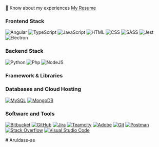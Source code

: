 📄 Know about my experiences [My Resume](https://read.cv/aruldass.as)

<h3 align="left">Frontend Stack</h3>
<p>
   <img alt="Angular" src="https://img.shields.io/badge/Angular%20-%2320232a.svg?logo=Angular&logoColor=red"></img>
   <img alt="TypeScript" src="https://img.shields.io/badge/TypeScript%20-%23007ACC.svg?logo=typescript&logoColor=white"></img>
   <img alt="JavaScript" src="https://img.shields.io/badge/JavaScript%20-%23F7DF1E.svg?logo=javascript&logoColor=black"></img>
   <img alt="HTML" src="https://img.shields.io/badge/HTML%20-%23E34F26.svg?logo=html5&logoColor=white"></img>
   <img alt="CSS" src="https://img.shields.io/badge/CSS%20-%231572B6.svg?logo=css3&logoColor=white"></img>
   <img alt="SASS" src="https://img.shields.io/badge/Sass%20-hotpink.svg?logo=SASS&logoColor=white"></img>
   <img alt="Jest" src="https://img.shields.io/badge/Jest-916F79.svg?logo=jest&logoColor=white"></img> 
   <img alt="Electron" src="https://img.shields.io/badge/Electron%20-%2320232e.svg?logo=electron&logoColor=white"></img>

<!-- <img alt="Gatsby.js" src="https://img.shields.io/badge/Gatsby.js%20-7026BA.svg?logo=gatsby&logoColor=white"></img>
     <img alt="Next.js" src="https://img.shields.io/badge/Next.js%20-%23404d59.svg?logo=react&logoColor=white"></img> -->
</p>
<h3 align="left">Backend Stack</h3>
<p>
   <img alt="Python" src="https://img.shields.io/badge/Python%20-%2314354C.svg?logo=python&logoColor=white"></img>
   <img alt="Php" src="https://img.shields.io/badge/Php%20-%234ea94b.svg?logo=Php&logoColor=white"></img>
   <img alt="NodeJS" src="https://img.shields.io/badge/Node.js%20-%2343853D.svg?logo=node-dot-js&logoColor=white"></img>
<!--    <img alt="Ruby" src="https://img.shields.io/badge/Ruby-916F79.svg?logo=ruby&logoColor=white"></img> -->
<!--    <img alt="Express.js" src="https://img.shields.io/badge/Express.js%20-%23404d59.svg?logo=express&logoColor=white"></img> -->
<!--    <img alt="GraphQL" src="https://img.shields.io/badge/GraphQL%20-F71490.svg?logo=graphql&logoColor=white"></img> -->
<!--    <img alt="MongoDB" src ="https://img.shields.io/badge/MongoDB-%234ea94b.svg?logo=mongodb&logoColor=white"></a> -->
<!--    <img alt="Jest" src="https://img.shields.io/badge/Jest-916F79.svg?logo=jest&logoColor=white"></img> -->
<!--    <img alt="Docker" src="https://img.shields.io/badge/Docker-2391E6.svg?logo=docker&logoColor=white"></img> -->
<!--    <img alt="TravisCI" src="https://img.shields.io/badge/TravisCI-f5f1ba.svg?logo=travis&logoColor=white"></img> -->
</p>
<h3 align="left">Framework & Libraries</h3>
<p>
    <!-- <img alt="Django" src="https://img.shields.io/badge/Django-006400.svg?logo=Django&logoColor=white"></img>
    <img alt="NumPy" src="https://img.shields.io/badge/Numpy%20-%23013243.svg?logo=numpy&logoColor=white"></img>
    <img alt="Pandas" src="https://img.shields.io/badge/Pandas%20-%23150458.svg?logo=pandas&logoColor=white"></img> -->

<!-- <img alt="React" src="https://img.shields.io/badge/React%20-%2320232a.svg?logo=react&logoColor=%2361DAFB"></img>
    <img alt="Flutter" src="https://img.shields.io/badge/Flutter%20-%2302569B.svg?logo=flutter&logoColor=white"></img>
    <img alt="Express.js" src="https://img.shields.io/badge/Express.js%20-%23404d59.svg?logo=express&logoColor=white"></img>
    <img alt="Arduino" src="https://img.shields.io/badge/-Arduino-00979D?logo=Arduino&logoColor=white"></img>
    <img alt="React Native" src="https://img.shields.io/badge/React%20Native%20-%2320232a.svg?logo=react&logoColor=%2361DAFB"></img> -->
</p>
<!-- <h3 align="left">Data Visualization</h3> -->
<p>
   <!-- <img alt="Tableau" src="https://img.shields.io/badge/Tableau%20-%2315A6C4.svg?logo=Tableau&logoColor=white"></img> -->
</p>
<h3 align="left">Databases and Cloud Hosting</h3>
<p>
     <a href="#"><img alt="MySQL" src="https://img.shields.io/badge/MySQL-%2300f.svg?logo=mysql&logoColor=white"></a>
     <a href="#"><img alt="MongoDB" src ="https://img.shields.io/badge/MongoDB-%234ea94b.svg?logo=mongodb&logoColor=white"></a>
     <!-- <a href="#"><img alt="Azuredevops" src ="https://img.shields.io/badge/Azuredevops-%23000000.svg?logo=Azuredevops&logoColor=white"></a> -->

   
<!-- <a href="#"><img alt="Heroku" src="https://img.shields.io/badge/Heroku%20-%23430098.svg?logo=heroku&logoColor=white"></a>
    <a href="#"><img alt="Notion" src="https://img.shields.io/badge/Notion%20-%23010101.svg?logo=notion&logoColor=white"></a>
    <a href="#"><img alt="Repl.it" src="https://img.shields.io/badge/Repl.it%20-%230D101E.svg?logo=Repl.it&logoColor=white"></a>
    <a href="#"><img alt="SQLite" src ="https://img.shields.io/badge/SQLite-%2307405e.svg?logo=sqlite&logoColor=white"></a>
    <a href="#"><img alt="Vercel" src="https://img.shields.io/badge/Vercel%20-%23000000.svg?logo=vercel&logoColor=white"></a> -->
</p>
<h3 align="left">Software and Tools</h3>
<p>
    <a href="#"><img alt="Bitbucket" src="https://img.shields.io/badge/Bitbucket%20-%23F05033.svg?logo=Bitbucket&logoColor=white"></a>
    <a href="#"><img alt="GitHub" src="https://img.shields.io/badge/GitHub-%23327FC7.svg?logo=github&logoColor=white"></a>
    <a href="#"><img alt="Jira" src="https://img.shields.io/badge/Jira%20-%23F05033.svg?logo=Jira&logoColor=white"></a>
    <a href="#"><img alt="Teamcity" src="https://img.shields.io/badge/Teamcity-008678?logo=Teamcity&logoColor=white"></a>
    <a href="#"><img alt="Adobe" src="https://img.shields.io/badge/Adobe%20-%3DDC84.svg?logo=Adobe&logoColor=white"></a>
    <a href="#"><img alt="Git" src="https://img.shields.io/badge/Git-000000?logo=Git&logoColor=white"></a>
    <a href="#"><img alt="Postman" src="https://img.shields.io/badge/Postman-2391E6?logo=postman&logoColor=white"></a>
    <a href="#"><img alt="Stack Overflow" src="https://img.shields.io/badge/-Stack%20Overflow-FE7A16?logo=stack-overflow&logoColor=white"></a>
    <a href="#"><img alt="Visual Studio Code" src="https://img.shields.io/badge/Visual%20Studio%20Code-0078d7.svg?logo=visual-studio-code&logoColor=white"></a>
   
<!-- <a href="#"><img alt="Figma" src="https://img.shields.io/badge/Figma-%2320232a.svg?logo=figma&logoColor=white"></a>
     <a href="#"><img alt="Android Studio" src="https://img.shields.io/badge/Android%20Studio-008678.svg?logo=android-studio&logoColor=white"></a>
     <a href="#"><img alt="Android" src="https://img.shields.io/badge/Android-3DDC84?logo=android&logoColor=white"></a>
     <a href="#"><img alt="Codepen" src="https://img.shields.io/badge/Codepen-000000.svg?logo=codepen&logoColor=white"></a>
     <img alt="Docker" src="https://img.shields.io/badge/Docker-2391E6.svg?logo=docker&logoColor=white"></img> 
     <a href="#"><img alt="PyCharm" src="https://img.shields.io/badge/PyCharm-006400.svg?logo=pycharm&logoColor=white"></a> -->
</p>
# Aruldass-as
